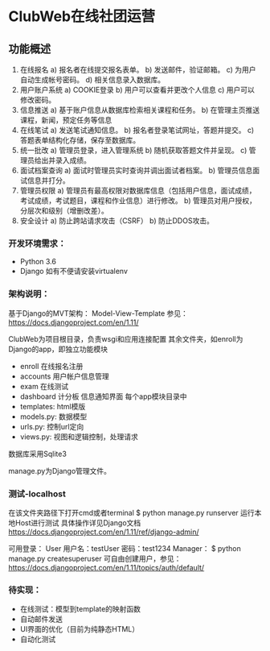# ClubWeb在线社团运营

## 功能概述
1.	在线报名
a)	报名者在线提交报名表单。
b)	发送邮件，验证邮箱。
c)	为用户自动生成帐号密码。
d)	相关信息录入数据库。
2.	用户账户系统
a)	COOKIE登录
b)	用户可以查看并更改个人信息
c)	用户可以修改密码。
3.	信息推送
a)	基于账户信息从数据库检索相关课程和任务。
b)	在管理主页推送课程，新闻，预定任务等信息
4.	在线笔试
a)	发送笔试通知信息。
b)	报名者登录笔试网址，答题并提交。
c)	答题表单结构化存储，保存至数据库。
5.	统一批改
a)	管理员登录，进入管理系统
b)	随机获取答题文件并呈现。
c)	管理员给出并录入成绩。
6.	面试档案查询
a)	面试时管理员实时查询并调出面试者档案。
b)	管理员信息面试信息并打分。
7.	管理员权限
a)	管理员有最高权限对数据库信息（包括用户信息，面试成绩，考试成绩，考试题目，课程和作业信息）进行修改。
b)	管理员对用户授权，分层次和级别（增删改差）。
8.	安全设计
a)	防止跨站请求攻击（CSRF）
b)	防止DDOS攻击。

### 开发环境需求：
- Python 3.6 
- Django
如有不便请安装virtualenv


### 架构说明：
基于Django的MVT架构：
Model-View-Template
参见：https://docs.djangoproject.com/en/1.11/

ClubWeb为项目根目录，负责wsgi和应用连接配置
其余文件夹，如enroll为Django的app，即独立功能模块
- enroll 在线报名注册
- accounts 用户帐户信息管理
- exam 在线测试
- dashboard 计分板 信息通知界面
每个app模块目录中
- templates: html模版
- models.py: 数据模型
- urls.py: 控制url定向
- views.py: 视图和逻辑控制，处理请求

数据库采用Sqlite3

manage.py为Django管理文件。

### 测试-localhost
在该文件夹路径下打开cmd或者terminal
$ python manage.py runserver 运行本地Host进行测试
具体操作详见Django文档
https://docs.djangoproject.com/en/1.11/ref/django-admin/

可用登录：
User
用户名：testUser 
密码：test1234
Manager：
$ python manage.py createsuperuser
可自由创建用户，参见：
https://docs.djangoproject.com/en/1.11/topics/auth/default/

### 待实现：
- 在线测试：模型到template的映射函数
- 自动邮件发送
- UI界面的优化（目前为纯静态HTML）
- 自动化测试
